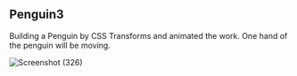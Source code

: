## Penguin3

  Building a Penguin by CSS Transforms and animated the work. One hand of the penguin will be moving. 
  
  ![Screenshot (326)](https://user-images.githubusercontent.com/110705457/224749274-0c44985a-7ef4-48bd-8cbc-a30efa15ccc3.png)

